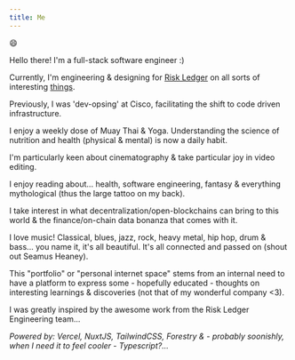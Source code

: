 ```yaml
---
title: Me
---
```


:smile:

Hello there! I'm a full-stack software engineer :)

Currently, I'm engineering & designing for [Risk Ledger](https://riskledger.com) on all sorts of interesting [things](https://riskledger.com/company).

Previously, I was 'dev-opsing' at Cisco, facilitating the shift to code driven infrastructure.

I enjoy a weekly dose of Muay Thai & Yoga. Understanding the science of nutrition and health (physical & mental) is now a daily habit.

I'm particularly keen about cinematography & take particular joy in video editing.

I enjoy reading about... health, software engineering, fantasy & everything mythological (thus the large tattoo on my back).

I take interest in what decentralization/open-blockchains can bring to this world & the finance/on-chain data bonanza that comes with it.

I love music! Classical, blues, jazz, rock, heavy metal, hip hop, drum & bass... you name it, it's all beautiful. It's all connected and passed on (shout out Seamus Heaney).

This "portfolio" or "personal internet space" stems from an internal need to have a platform to express some - hopefully educated - thoughts on interesting learnings & discoveries (not that of my wonderful company <3).

I was greatly inspired by the awesome work from the Risk Ledger Engineering team...

_Powered by: Vercel, NuxtJS, TailwindCSS, Forestry & - probably soonishly, when I need it to feel cooler - Typescript?..._
